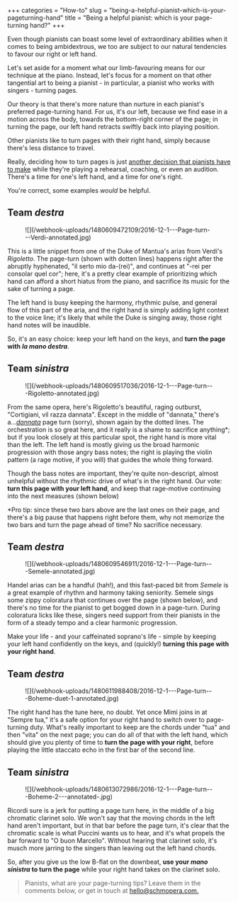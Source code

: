+++
categories = "How-to"
slug = "being-a-helpful-pianist-which-is-your-pageturning-hand"
title = "Being a helpful pianist: which is your page-turning hand?"
+++

Even though pianists can boast some level of extraordinary abilities when it comes to being ambidextrous, we too are subject to our natural tendencies to favour our right or left hand.

Let's set aside for a moment what our limb-favouring means for our technique at the piano. Instead, let's focus for a moment on that other tangential art to being a pianist - in particular, a pianist who works with singers - turning pages.

Our theory is that there's more nature than nurture in each pianist's preferred page-turning hand. For us, it's our left, because we find ease in a motion across the body, towards the bottom-right corner of the page; in turning the page, our left hand retracts swiftly back into playing position.

Other pianists like to turn pages with their right hand, simply because there's less distance to travel. 

Really, deciding how to turn pages is just [another decision that pianists have to make](/the-opera-pianists-list-o-priorities/) while they're playing a rehearsal, coaching, or even an audition. There's a time for one's left hand, and a time for one's right. 

You're correct, some examples *would* be helpful. 

## Team *destra*

<figure data-type="image">
![](/webhook-uploads/1480609472109/2016-12-1---Page-turn---Verdi-annotated.jpg)</figure>

This is a little snippet from one of the Duke of Mantua's arias from Verdi's *Rigoletto*. The page-turn (shown with dotten lines) happens right after the abruptly hyphenated, "il serto mio da-(rei)", and continues at "-rei per consolar quel cor"; here, it's a pretty clear example of prioritizing which hand can afford a short hiatus from the piano, and sacrifice its music for the sake of turning a page. 

The left hand is busy keeping the harmony, rhythmic pulse, and general flow of this part of the aria, and the right hand is simply adding light context to the voice line; it's likely that while the Duke is singing away, those right hand notes will be inaudible.

So, it's an easy choice: keep your left hand on the keys, and **turn the page with *la mano destra***.

## Team *sinistra*

<figure data-type="image">
![](/webhook-uploads/1480609517036/2016-12-1---Page-turn---Rigoletto-annotated.jpg)</figure>

From the same opera, here's Rigoletto's beautiful, raging outburst, "Cortigiani, vil razza dannata". Except in the middle of "dannata," there's a...[*dannata*](https://translate.google.ca/#it/en/dannata) page turn (sorry), shown again by the dotted lines. The orchestration is so great here, and it really is a shame to sacrifice anything\*; but if you look closely at this particular spot, the right hand is more vital than the left. The left hand is mostly giving us the broad harmonic progression with those angry bass notes; the right is playing the violin pattern (a rage motive, if you will) that guides the whole thing forward. 

Though the bass notes are important, they're quite non-descript, almost unhelpful without the rhythmic drive of what's in the right hand. Our vote: **turn this page with your left hand**, and keep that rage-motive continuing into the next measures (shown below)

\*Pro tip: since these two bars above are the last ones on their page, and there's a big pause that happens right before them, why not memorize the two bars and turn the page ahead of time? No sacrifice necessary.

## Team *destra*

<figure data-type="image">
![](/webhook-uploads/1480609546911/2016-12-1---Page-turn---Semele-annotated.jpg)</figure>

Handel arias can be a handful (hah!), and this fast-paced bit from *Semele* is a great example of rhythm and harmony taking seniority. Semele sings some zippy coloratura that continues over the page (shown below), and there's no time for the pianist to get bogged down in a page-turn. During coloratura licks like these, singers need support from their pianists in the form of a steady tempo and a clear harmonic progression.

Make your life - and your caffeinated soprano's life - simple by keeping your left hand confidently on the keys, and (quickly!) **turning this page with your right hand**.

## Team *destra*

<figure data-type="image">![](/webhook-uploads/1480611988408/2016-12-1---Page-turn---Boheme-duet-1-annotated.jpg)
</figure>

The right hand has the tune here, no doubt. Yet once Mimì joins in at "Sempre tua," it's a safe option for your right hand to switch over to page-turning duty. What's really important to keep are the chords under "tua" and then "vita" on the next page; you can do all of that with the left hand, which should give you plenty of time to **turn the page with your right**, before playing the little staccato echo in the first bar of the second line.

## Team *sinistra*

<figure data-type="image">
![](/webhook-uploads/1480613072986/2016-12-1---Page-turn---Boheme-2---annotated-.jpg)
</figure>

Ricordi sure is a jerk for putting a page turn here, in the middle of a big chromatic clarinet solo. We won't say that the moving chords in the left hand aren't important, but in that bar before the page turn, it's clear that the chromatic scale is what Puccini wants us to hear, and it's what propels the bar forward to "O buon Marcello". Without hearing that clarinet solo, it's musch more jarring to the singers than leaving out the left hand chords. 

So, after you give us the low B-flat on the downbeat, **use your *mano sinistra* to turn the page** while your right hand takes on the clarinet solo.

>Pianists, what are your page-turning tips? Leave them in the comments below, or get in touch at [hello@schmopera.com.](mailto:hello@schmopera.com)
